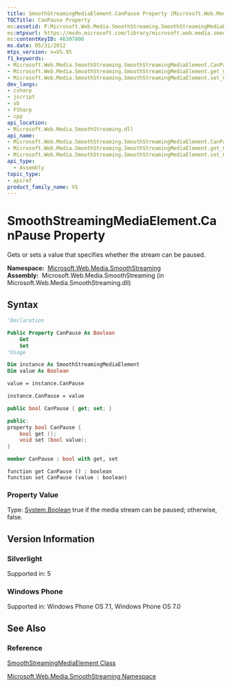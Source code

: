 ```yaml
---
title: SmoothStreamingMediaElement.CanPause Property (Microsoft.Web.Media.SmoothStreaming)
TOCTitle: CanPause Property
ms:assetid: P:Microsoft.Web.Media.SmoothStreaming.SmoothStreamingMediaElement.CanPause
ms:mtpsurl: https://msdn.microsoft.com/library/microsoft.web.media.smoothstreaming.smoothstreamingmediaelement.canpause(v=VS.95)
ms:contentKeyID: 46307806
ms.date: 05/31/2012
mtps_version: v=VS.95
f1_keywords:
- Microsoft.Web.Media.SmoothStreaming.SmoothStreamingMediaElement.CanPause
- Microsoft.Web.Media.SmoothStreaming.SmoothStreamingMediaElement.get_CanPause
- Microsoft.Web.Media.SmoothStreaming.SmoothStreamingMediaElement.set_CanPause
dev_langs:
- csharp
- jscript
- vb
- FSharp
- cpp
api_location:
- Microsoft.Web.Media.SmoothStreaming.dll
api_name:
- Microsoft.Web.Media.SmoothStreaming.SmoothStreamingMediaElement.CanPause
- Microsoft.Web.Media.SmoothStreaming.SmoothStreamingMediaElement.get_CanPause
- Microsoft.Web.Media.SmoothStreaming.SmoothStreamingMediaElement.set_CanPause
api_type:
  - Assembly
topic_type:
- apiref
product_family_name: VS
---
```


# SmoothStreamingMediaElement.CanPause Property

Gets or sets a value that specifies whether the stream can be paused.

**Namespace:**  [Microsoft.Web.Media.SmoothStreaming](microsoft-web-media-smoothstreaming-namespace_1.md)  
**Assembly:**  Microsoft.Web.Media.SmoothStreaming (in Microsoft.Web.Media.SmoothStreaming.dll)

## Syntax

```vb
'Declaration

Public Property CanPause As Boolean
    Get
    Set
'Usage

Dim instance As SmoothStreamingMediaElement
Dim value As Boolean

value = instance.CanPause

instance.CanPause = value
```

```csharp
public bool CanPause { get; set; }
```

```cpp
public:
property bool CanPause {
    bool get ();
    void set (bool value);
}
```

``` fsharp
member CanPause : bool with get, set
```

```jscript
function get CanPause () : boolean
function set CanPause (value : boolean)
```

### Property Value

Type: [System.Boolean](https://msdn.microsoft.com/library/a28wyd50\(v=vs.95\))  
true if the media stream can be paused; otherwise, false.

## Version Information

### Silverlight

Supported in: 5  

### Windows Phone

Supported in: Windows Phone OS 7.1, Windows Phone OS 7.0  

## See Also

### Reference

[SmoothStreamingMediaElement Class](smoothstreamingmediaelement-class-microsoft-web-media-smoothstreaming_1.md)

[Microsoft.Web.Media.SmoothStreaming Namespace](microsoft-web-media-smoothstreaming-namespace_1.md)
